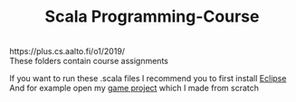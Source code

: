 <h1 align="center">Scala Programming-Course</h1>
<br>
https://plus.cs.aalto.fi/o1/2019/
<br>
These folders contain course assignments

If you want to run these .scala files I recommend you to first install [Eclipse](https://plus.cs.aalto.fi/o1/2019/wNN/eclipse/ )
<br>
And for example open my
[game project](https://github.com/coodeex/O1-Programming-Course/tree/master/Adventure/o1/adventure) 
which I made from scratch
